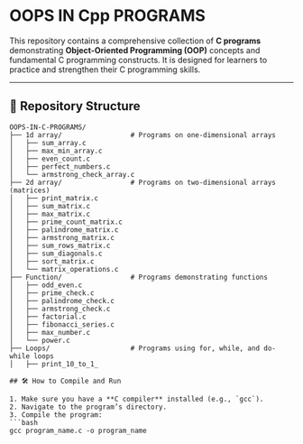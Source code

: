 # OOPS IN Cpp PROGRAMS

This repository contains a comprehensive collection of **C programs** demonstrating **Object-Oriented Programming (OOP)** concepts and fundamental C programming constructs. It is designed for learners to practice and strengthen their C programming skills.

---
## 📂 Repository Structure

```text
OOPS-IN-C-PROGRAMS/
├── 1d array/                 # Programs on one-dimensional arrays
│   ├── sum_array.c
│   ├── max_min_array.c
│   ├── even_count.c
│   ├── perfect_numbers.c
│   └── armstrong_check_array.c
├── 2d array/                 # Programs on two-dimensional arrays (matrices)
│   ├── print_matrix.c
│   ├── sum_matrix.c
│   ├── max_matrix.c
│   ├── prime_count_matrix.c
│   ├── palindrome_matrix.c
│   ├── armstrong_matrix.c
│   ├── sum_rows_matrix.c
│   ├── sum_diagonals.c
│   ├── sort_matrix.c
│   └── matrix_operations.c
├── Function/                 # Programs demonstrating functions
│   ├── odd_even.c
│   ├── prime_check.c
│   ├── palindrome_check.c
│   ├── armstrong_check.c
│   ├── factorial.c
│   ├── fibonacci_series.c
│   ├── max_number.c
│   └── power.c
├── Loops/                    # Programs using for, while, and do-while loops
│   ├── print_10_to_1_

## 🛠️ How to Compile and Run

1. Make sure you have a **C compiler** installed (e.g., `gcc`).  
2. Navigate to the program’s directory.  
3. Compile the program:  
```bash
gcc program_name.c -o program_name
